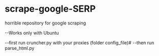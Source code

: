 # scrape-google-SERP
horrible repository for google scraping

--Works only with Ubuntu

--first run cruncher.py with your proxies (folder config_file)#
--then run parse_html.py
